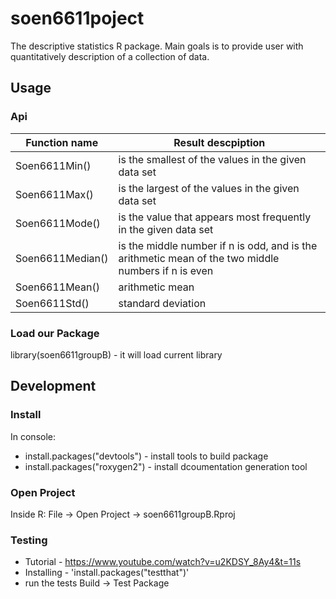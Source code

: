 # soen6611poject
The descriptive statistics R package.
Main goals is to provide user with quantitatively description of a collection of data.

## Usage
### Api
| Function name    | Result descpiption                                                                                  |
|------------------|-----------------------------------------------------------------------------------------------------|
| Soen6611Min()    | is the smallest of the values in the given data set                                                 |
| Soen6611Max()    | is the largest of the values in the given data set                                                  |
| Soen6611Mode()   | is the value that appears most frequently in the given data set                                     |
| Soen6611Median() | is the middle number if n is odd, and is the arithmetic mean of the two middle numbers if n is even |
| Soen6611Mean()   | arithmetic mean                                                                                     |
| Soen6611Std()    | standard deviation                                                                                  |

### Load our Package
library(soen6611groupB) - it will load current library

## Development
### Install
In console:
- install.packages("devtools")  - install tools to build package
- install.packages("roxygen2")  - install dcoumentation generation tool

### Open Project
Inside R: File -> Open Project -> soen6611groupB.Rproj

### Testing
- Tutorial - https://www.youtube.com/watch?v=u2KDSY_8Ay4&t=11s
- Installing - 'install.packages("testthat")'
- run the tests Build -> Test Package
